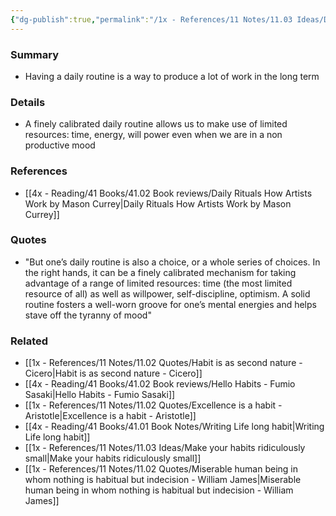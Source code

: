 ```yaml
---
{"dg-publish":true,"permalink":"/1x - References/11 Notes/11.03 Ideas/Daily routine is a mechanism for productivity/","title":"Daily routine is a mechanism for productivity","created":"2023-04-27T18:01:24.000+03:00","updated":"2024-02-14T20:18:34.086+03:00"}
---
```



### Summary
- Having a daily routine is a way to produce a lot of work in the long term

### Details
- A finely calibrated daily routine allows us to make use of limited resources: time, energy, will power even when we are in a non productive mood

### References
- [[4x - Reading/41 Books/41.02 Book reviews/Daily Rituals How Artists Work by Mason Currey\|Daily Rituals How Artists Work by Mason Currey]]

### Quotes
- "But one’s daily routine is also a choice, or a whole series of choices. In the right hands, it can be a finely calibrated mechanism for taking advantage of a range of limited resources: time (the most limited resource of all) as well as willpower, self-discipline, optimism. A solid routine fosters a well-worn groove for one’s mental energies and helps stave off the tyranny of mood"

### Related
- [[1x - References/11 Notes/11.02 Quotes/Habit is as second nature - Cicero\|Habit is as second nature - Cicero]]
- [[4x - Reading/41 Books/41.02 Book reviews/Hello Habits - Fumio Sasaki\|Hello Habits - Fumio Sasaki]]
- [[1x - References/11 Notes/11.02 Quotes/Excellence is a habit - Aristotle\|Excellence is a habit - Aristotle]]
- [[4x - Reading/41 Books/41.01 Book Notes/Writing Life long habit\|Writing Life long habit]]
- [[1x - References/11 Notes/11.03 Ideas/Make your habits ridiculously small\|Make your habits ridiculously small]]
- [[1x - References/11 Notes/11.02 Quotes/Miserable human being in whom nothing is habitual but indecision - William James\|Miserable human being in whom nothing is habitual but indecision - William James]]